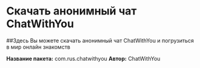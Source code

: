 # Скачать анонимный чат ChatWithYou

##Здесь Вы можете скачать анонимный чат ChatWithYou и погрузиться в мир онлайн знакомств

**Название пакета:** com.rus.chatwithyou
**Автор:** ChatWithYou
